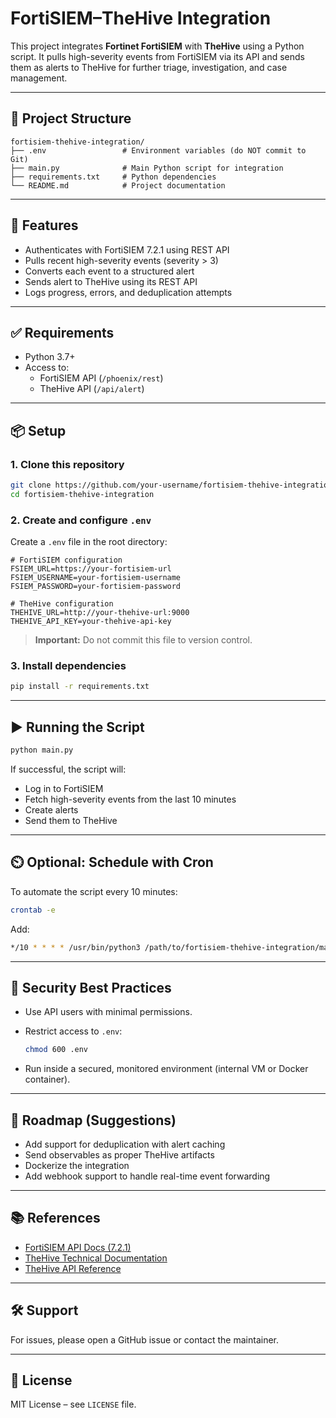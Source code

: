 # FortiSIEM–TheHive Integration

This project integrates **Fortinet FortiSIEM** with **TheHive** using a Python script. It pulls high-severity events from FortiSIEM via its API and sends them as alerts to TheHive for further triage, investigation, and case management.

---

## 📁 Project Structure

```
fortisiem-thehive-integration/
├── .env                 # Environment variables (do NOT commit to Git)
├── main.py              # Main Python script for integration
├── requirements.txt     # Python dependencies
└── README.md            # Project documentation
```

---

## 🔧 Features

- Authenticates with FortiSIEM 7.2.1 using REST API
- Pulls recent high-severity events (severity > 3)
- Converts each event to a structured alert
- Sends alert to TheHive using its REST API
- Logs progress, errors, and deduplication attempts

---

## ✅ Requirements

- Python 3.7+
- Access to:
  - FortiSIEM API (`/phoenix/rest`)
  - TheHive API (`/api/alert`)

---

## 📦 Setup

### 1. Clone this repository

```bash
git clone https://github.com/your-username/fortisiem-thehive-integration.git
cd fortisiem-thehive-integration
```

### 2. Create and configure `.env`

Create a `.env` file in the root directory:

```env
# FortiSIEM configuration
FSIEM_URL=https://your-fortisiem-url
FSIEM_USERNAME=your-fortisiem-username
FSIEM_PASSWORD=your-fortisiem-password

# TheHive configuration
THEHIVE_URL=http://your-thehive-url:9000
THEHIVE_API_KEY=your-thehive-api-key
```

> **Important:** Do not commit this file to version control.

### 3. Install dependencies

```bash
pip install -r requirements.txt
```

---

## ▶️ Running the Script

```bash
python main.py
```

If successful, the script will:
- Log in to FortiSIEM
- Fetch high-severity events from the last 10 minutes
- Create alerts
- Send them to TheHive

---

## ⏲️ Optional: Schedule with Cron

To automate the script every 10 minutes:

```bash
crontab -e
```

Add:

```bash
*/10 * * * * /usr/bin/python3 /path/to/fortisiem-thehive-integration/main.py >> /var/log/fortisiem2hive.log 2>&1
```

---

## 🔐 Security Best Practices

- Use API users with minimal permissions.
- Restrict access to `.env`:
  
  ```bash
  chmod 600 .env
  ```

- Run inside a secured, monitored environment (internal VM or Docker container).

---

## 🚀 Roadmap (Suggestions)

- Add support for deduplication with alert caching
- Send observables as proper TheHive artifacts
- Dockerize the integration
- Add webhook support to handle real-time event forwarding

---

## 📚 References

- [FortiSIEM API Docs (7.2.1)](https://docs.fortinet.com/document/fortisiem)
- [TheHive Technical Documentation](https://docs.strangebee.com)
- [TheHive API Reference](https://docs.strangebee.com/thehive/api/overview/)

---

## 🛠️ Support

For issues, please open a GitHub issue or contact the maintainer.

---

## 📝 License

MIT License – see `LICENSE` file.
